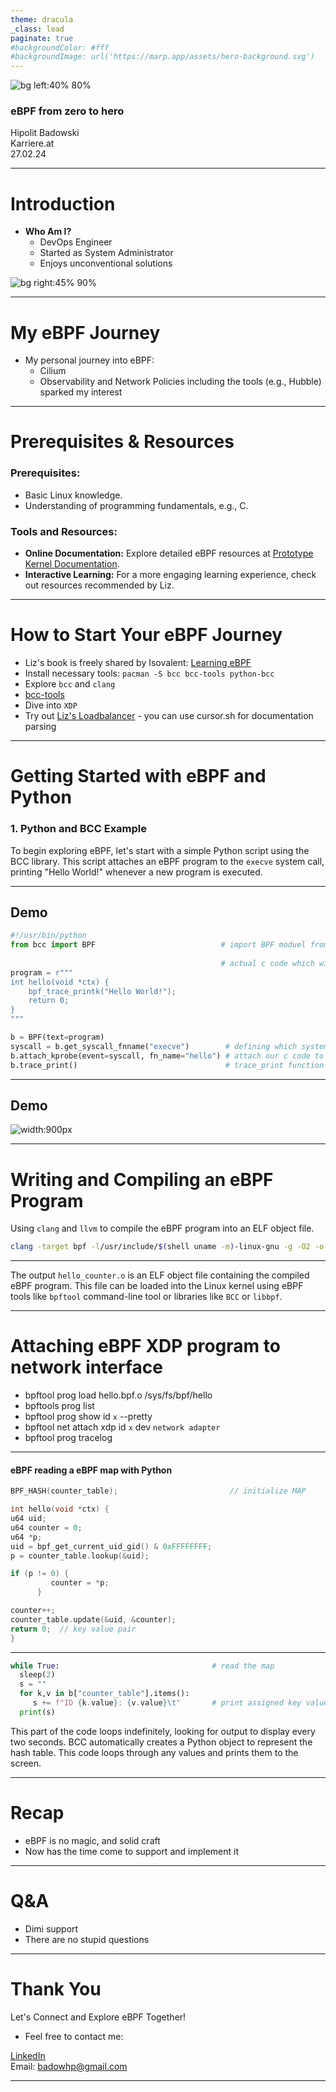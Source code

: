 ```yaml
---
theme: dracula
_class: lead
paginate: true
#backgroundColor: #fff
#backgroundImage: url('https://marp.app/assets/hero-background.svg')
---
```


![bg left:40% 80%](https://ebpf.foundation/wp-content/uploads/sites/9/2023/03/ebpf-icon-292x300.png)

### eBPF from zero to hero

Hipolit Badowski  
Karriere.at  
27.02.24

---

# Introduction

- **Who Am I?**
  - DevOps Engineer 
  - Started as System Administrator
  - Enjoys unconventional solutions

![bg right:45% 90%](ich.png)

---

# My eBPF Journey

- My personal journey into eBPF:
  - Cilium
  - Observability and Network Policies including the tools (e.g., Hubble) sparked my interest

---

# Prerequisites & Resources

### **Prerequisites:**
- Basic Linux knowledge.
- Understanding of programming fundamentals, e.g., C.

### **Tools and Resources:**
- **Online Documentation:** Explore detailed eBPF resources at [Prototype Kernel Documentation](https://prototype-kernel.readthedocs.io/en/latest/bpf/index.html).
- **Interactive Learning:** For a more engaging learning experience, check out resources recommended by Liz.

---

# How to Start Your eBPF Journey

- Liz's book is freely shared by Isovalent: [Learning eBPF](https://cilium.isovalent.com/hubfs/Learning-eBPF%20-%20Full%20book.pdf)
- Install necessary tools: `pacman -S bcc bcc-tools python-bcc`
- Explore `bcc` and `clang`
- [bcc-tools](https://github.com/iovisor/bcc)
- Dive into `XDP`
- Try out [Liz's Loadbalancer](https://github.com/lizrice/lb-from-scratch) - you can use cursor.sh for documentation parsing

---
# Getting Started with eBPF and Python

### **1. Python and BCC Example**

To begin exploring eBPF, let's start with a simple Python script using the BCC library. This script attaches an eBPF program to the `execve` system call, printing "Hello World!" whenever a new program is executed.

---

## Demo

```python
#!/usr/bin/python
from bcc import BPF                            # import BPF moduel from bcc
          
                                               # actual c code which will be loaded into Kernel
program = r"""
int hello(void *ctx) {                          
    bpf_trace_printk("Hello World!");
    return 0;
}
"""

b = BPF(text=program)
syscall = b.get_syscall_fnname("execve")        # defining which systemcall will be used
b.attach_kprobe(event=syscall, fn_name="hello") # attach our c code to syscall
b.trace_print()                                 # trace_print function prints output
```

---

## Demo

![width:900px](diagram.png "eBPF in Action")

---

# Writing and Compiling an eBPF Program


Using `clang` and `llvm` to compile the eBPF program into an ELF object file.
```bash
clang -target bpf -l/usr/include/$(shell uname -m)-linux-gnu -g -O2 -o hello_counter.o -c hello_counter.c
```

---

The output `hello_counter.o` is an ELF object file containing the compiled eBPF program. This file can be loaded into the Linux kernel using eBPF tools like `bpftool` command-line tool or libraries like `BCC` or `libbpf`.


---

# Attaching eBPF XDP program to network interface

- bpftool prog load hello.bpf.o /sys/fs/bpf/hello
- bpftools prog list
- bpftool prog show id `x` --pretty
- bpftool net attach xdp id `x` dev `network adapter`
- bpftool prog tracelog

---

#### eBPF reading a eBPF map with Python

```c
BPF_HASH(counter_table);                         // initialize MAP

int hello(void *ctx) { 
u64 uid;
u64 counter = 0;
u64 *p;
uid = bpf_get_current_uid_gid() & 0xFFFFFFFF; 
p = counter_table.lookup(&uid);

if (p != 0) {
         counter = *p;
      }

counter++;
counter_table.update(&uid, &counter); 
return 0;  // key value pair
}
```  

---


```python
while True:                                  # read the map 
  sleep(2)
  s = ""
  for k,v in b["counter_table"].items():
     s += f"ID {k.value}: {v.value}\t"       # print assigned key values
  print(s)
```

This part of the code loops indefinitely, looking for output to display every two seconds.
BCC automatically creates a Python object to represent the hash table. This code loops through any values and prints them to the screen.

---

# Recap

- eBPF is no magic, and solid craft
- Now has the time come to support and implement it

---

# Q&A


- Dimi support
- There are no stupid questions

---

# Thank You

Let's Connect and Explore eBPF Together!

- Feel free to contact me:

[LinkedIn](https://at.linkedin.com/in/hipolitb)  
Email: [badowhp@gmail.com](mailto:badowhp@gmail.com)

---



